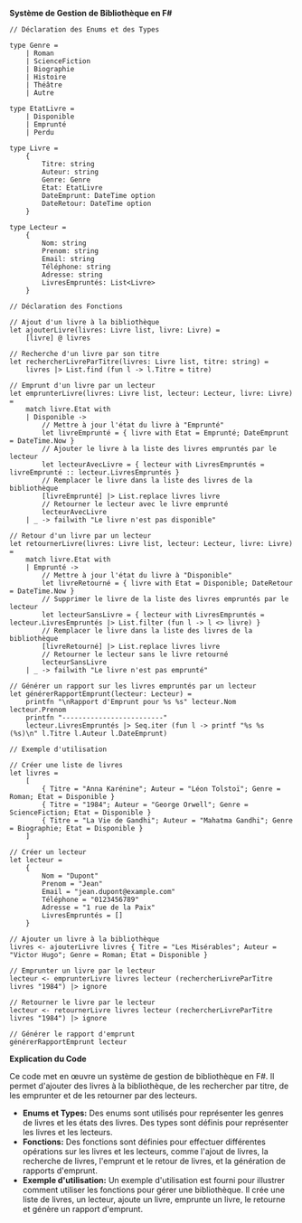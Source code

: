 **Système de Gestion de Bibliothèque en F#**

```f#
// Déclaration des Enums et des Types

type Genre =
    | Roman
    | ScienceFiction
    | Biographie
    | Histoire
    | Théâtre
    | Autre

type EtatLivre =
    | Disponible
    | Emprunté
    | Perdu

type Livre =
    {
        Titre: string
        Auteur: string
        Genre: Genre
        Etat: EtatLivre
        DateEmprunt: DateTime option
        DateRetour: DateTime option
    }

type Lecteur =
    {
        Nom: string
        Prenom: string
        Email: string
        Téléphone: string
        Adresse: string
        LivresEmpruntés: List<Livre>
    }

// Déclaration des Fonctions

// Ajout d'un livre à la bibliothèque
let ajouterLivre(livres: Livre list, livre: Livre) =
    [livre] @ livres

// Recherche d'un livre par son titre
let rechercherLivreParTitre(livres: Livre list, titre: string) =
    livres |> List.find (fun l -> l.Titre = titre)

// Emprunt d'un livre par un lecteur
let emprunterLivre(livres: Livre list, lecteur: Lecteur, livre: Livre) =
    match livre.Etat with
    | Disponible ->
        // Mettre à jour l'état du livre à "Emprunté"
        let livreEmprunté = { livre with Etat = Emprunté; DateEmprunt = DateTime.Now }
        // Ajouter le livre à la liste des livres empruntés par le lecteur
        let lecteurAvecLivre = { lecteur with LivresEmpruntés = livreEmprunté :: lecteur.LivresEmpruntés }
        // Remplacer le livre dans la liste des livres de la bibliothèque
        [livreEmprunté] |> List.replace livres livre
        // Retourner le lecteur avec le livre emprunté
        lecteurAvecLivre
    | _ -> failwith "Le livre n'est pas disponible"

// Retour d'un livre par un lecteur
let retournerLivre(livres: Livre list, lecteur: Lecteur, livre: Livre) =
    match livre.Etat with
    | Emprunté ->
        // Mettre à jour l'état du livre à "Disponible"
        let livreRetourné = { livre with Etat = Disponible; DateRetour = DateTime.Now }
        // Supprimer le livre de la liste des livres empruntés par le lecteur
        let lecteurSansLivre = { lecteur with LivresEmpruntés = lecteur.LivresEmpruntés |> List.filter (fun l -> l <> livre) }
        // Remplacer le livre dans la liste des livres de la bibliothèque
        [livreRetourné] |> List.replace livres livre
        // Retourner le lecteur sans le livre retourné
        lecteurSansLivre
    | _ -> failwith "Le livre n'est pas emprunté"

// Générer un rapport sur les livres empruntés par un lecteur
let générerRapportEmprunt(lecteur: Lecteur) =
    printfn "\nRapport d'Emprunt pour %s %s" lecteur.Nom lecteur.Prenom
    printfn "-------------------------"
    lecteur.LivresEmpruntés |> Seq.iter (fun l -> printf "%s %s (%s)\n" l.Titre l.Auteur l.DateEmprunt)

// Exemple d'utilisation

// Créer une liste de livres
let livres =
    [
        { Titre = "Anna Karénine"; Auteur = "Léon Tolstoï"; Genre = Roman; Etat = Disponible }
        { Titre = "1984"; Auteur = "George Orwell"; Genre = ScienceFiction; Etat = Disponible }
        { Titre = "La Vie de Gandhi"; Auteur = "Mahatma Gandhi"; Genre = Biographie; Etat = Disponible }
    ]

// Créer un lecteur
let lecteur =
    {
        Nom = "Dupont"
        Prenom = "Jean"
        Email = "jean.dupont@example.com"
        Téléphone = "0123456789"
        Adresse = "1 rue de la Paix"
        LivresEmpruntés = []
    }

// Ajouter un livre à la bibliothèque
livres <- ajouterLivre livres { Titre = "Les Misérables"; Auteur = "Victor Hugo"; Genre = Roman; Etat = Disponible }

// Emprunter un livre par le lecteur
lecteur <- emprunterLivre livres lecteur (rechercherLivreParTitre livres "1984") |> ignore

// Retourner le livre par le lecteur
lecteur <- retournerLivre livres lecteur (rechercherLivreParTitre livres "1984") |> ignore

// Générer le rapport d'emprunt
générerRapportEmprunt lecteur
```

**Explication du Code**

Ce code met en œuvre un système de gestion de bibliothèque en F#. Il permet d'ajouter des livres à la bibliothèque, de les rechercher par titre, de les emprunter et de les retourner par des lecteurs.

* **Enums et Types:** Des enums sont utilisés pour représenter les genres de livres et les états des livres. Des types sont définis pour représenter les livres et les lecteurs.
* **Fonctions:** Des fonctions sont définies pour effectuer différentes opérations sur les livres et les lecteurs, comme l'ajout de livres, la recherche de livres, l'emprunt et le retour de livres, et la génération de rapports d'emprunt.
* **Exemple d'utilisation:** Un exemple d'utilisation est fourni pour illustrer comment utiliser les fonctions pour gérer une bibliothèque. Il crée une liste de livres, un lecteur, ajoute un livre, emprunte un livre, le retourne et génère un rapport d'emprunt.